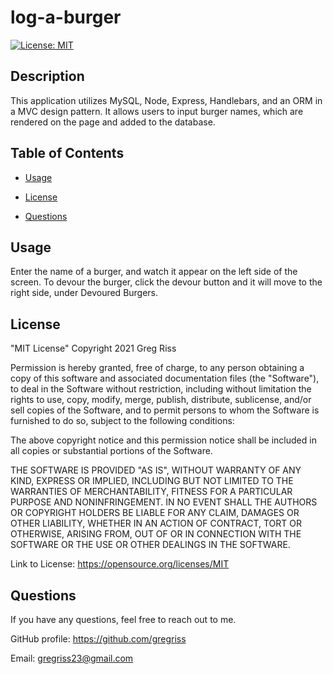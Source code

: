 # log-a-burger

  [![License: MIT](https://img.shields.io/badge/License-MIT-yellow.svg)](https://opensource.org/licenses/MIT)

  ## Description

  This application utilizes MySQL, Node, Express, Handlebars, and an ORM in a MVC design pattern. It allows users to input burger names, which are rendered on the page and added to the database.

  ## Table of Contents
  
  - [Usage](#usage)
  
  - [License](#license)

  - [Questions](#questions)

  ## Usage

  Enter the name of a burger, and watch it appear on the left side of the screen. To devour the burger, click the devour button and it will move to the right side, under Devoured Burgers.

  ## License

  "MIT License" 
    Copyright 2021 Greg Riss

  Permission is hereby granted, free of charge, to any person obtaining a copy of this software and associated documentation files (the "Software"), to deal in the Software without restriction, including without limitation the rights to use, copy, modify, merge, publish, distribute, sublicense, and/or sell copies of the Software, and to permit persons to whom the Software is furnished to do so, subject to the following conditions:

  The above copyright notice and this permission notice shall be included in all copies or substantial portions of the Software.

  THE SOFTWARE IS PROVIDED "AS IS", WITHOUT WARRANTY OF ANY KIND, EXPRESS OR IMPLIED, INCLUDING BUT NOT LIMITED TO THE WARRANTIES OF MERCHANTABILITY, FITNESS FOR A PARTICULAR PURPOSE AND NONINFRINGEMENT. IN NO EVENT SHALL THE AUTHORS OR COPYRIGHT HOLDERS BE LIABLE FOR ANY CLAIM, DAMAGES OR OTHER LIABILITY, WHETHER IN AN ACTION OF CONTRACT, TORT OR OTHERWISE, ARISING FROM, OUT OF OR IN CONNECTION WITH THE SOFTWARE OR THE USE OR OTHER DEALINGS IN THE SOFTWARE.

  Link to License: https://opensource.org/licenses/MIT

  ## Questions

  If you have any questions, feel free to reach out to me.

  GitHub profile: https://github.com/gregriss

  Email: gregriss23@gmail.com